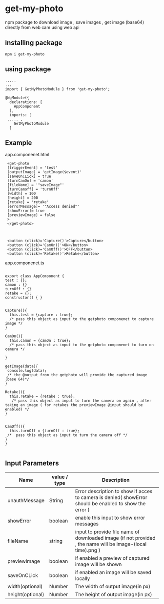 # get-my-photo


npm package to download image  , save images , get image (base64) directly from web cam using web api 

## installing package

```shell
npm i get-my-photo
```


## using package

```shell
.....
...
import { GetMyPhotoModule } from 'get-my-photo';

@NgModule({
  declarations: [
    AppComponent
  ],
  imports: [
 ..... ,
    GetMyPhotoModule
  ]

```


## Example
 

 app.componenet.html


 ```
  <get-photo
  [triggerEvent] = 'test'
  (outputImage) = 'getImage($event)'
  [saveOnCLick] = true
  [turnCamOn] = 'camon'
  [fileName] = '"saveImage"'
  [turnCamoff] = 'turnOff'
  [width] = 100
  [height] = 200
  [retake] = 'retake'
  [errorMessage]= '"Access denied"'
  [showError]= true
  [previewImage] = false
  >
  </get-photo>



  <button (click)='Capture()'>Capture</button>
  <button (click)='CamOn()'>ON</button>
  <button (click)='CamOff()'>OFF</button>
  <button (click)='Retake()'>Retake</button>
  ```

  app.componenet.ts


  ```

  export class AppComponent {
  test : {};
  camon : {}
  turnOff : {}
  retake = {};
  constructor() { }


  Capture(){
    this.test = {capture : true}; 
    /* pass this object as input to the getphoto componenet to capture image */
  }

  CamOn(){
    this.camon = {camOn : true};
    /* pass this object as input to the getphoto componenet to turn on camera */

  }

  getImage(data){
   console.log(data);
   /* the @output from the getphoto will provide the captured image (base 64)*/
  }

  Retake(){
    this.retake = {retake : true};
     /* pass this object as input to turn the camera on again , after taking an image ( for retakes the previewImage @input should be enabled) */
  }


  CamOff(){
    this.turnOff = {turnOff : true};
   /*  pass this object as input to turn the camera off */
  }
}


  ```


## Input Parameters


| Name             | value / type    | Description |
| ---              | ---             | ---         |
| unauthMessage    | String          | Error description to show if acces to camera is denied( showError should be enabled to show the error  )  |
| showError        | boolean         | enable this input to show error messages |
| fileName         | string          | input to provide file name of downloaded image  (if not provided , the name will be image-(local time).png )|  
| previewImage     | boolean         | if enabled a preview of captured image will be shown |
| saveOnCLick      | boolean         | if enabled an image will be saved locally 
| width(optional)  | Number          |  The width of output image(in px)
| height(optional) | Number          |  The height of output image(in px)

